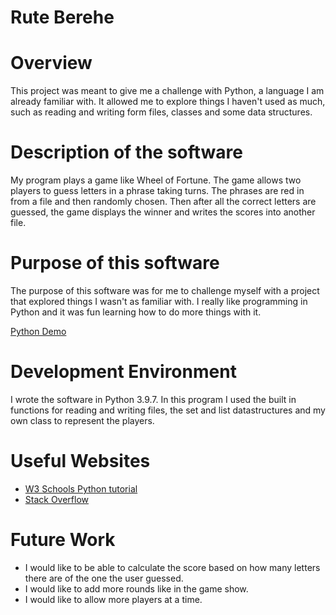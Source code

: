 # Rute Berehe
# Overview

This project was meant to give me a challenge with Python, a language I am already familiar with. It allowed me to explore things I haven't used as much, such as reading and writing form files, classes and some data structures.

# Description of the software 

My program plays a game like Wheel of Fortune. The game allows two players to guess letters in a phrase taking turns. The phrases are red in from a file and then randomly chosen. Then after all the correct letters are guessed, the game displays the winner and writes the scores into another file.

# Purpose of this software 

The purpose of this software was for me to challenge myself with a project that explored things I wasn't as familiar with. I really like programming in Python and it was fun learning how to do more things with it.

[Python Demo](https://youtu.be/8GBFTY-WGcI)

# Development Environment

I wrote the software in Python 3.9.7. In this program I used the built in functions for reading and writing files, the set and list datastructures and my own class to represent the players.

# Useful Websites

* [W3 Schools Python tutorial](https://www.w3schools.com/python/)
* [Stack Overflow](https://stackoverflow.com/)

# Future Work

* I would like to be able to calculate the score based on how many letters there are of the one the user guessed.
* I would like to add more rounds like in the game show. 
* I would like to allow more players at a time.